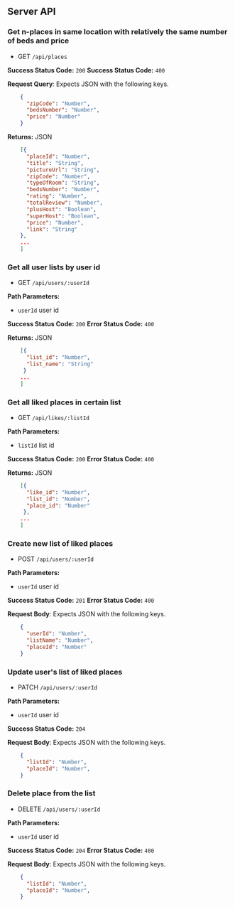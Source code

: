 ## Server API

### Get n-places in same location with relatively the same number of beds and price
  * GET `/api/places`

**Success Status Code:** `200`
**Success Status Code:** `400`

**Request Query**: Expects JSON with the following keys.

```json
    {
      "zipCode": "Number",
      "bedsNumber": "Number",
      "price": "Number"
    }
```

**Returns:** JSON

```json
    [{
      "placeId": "Number",
      "title": "String",
      "pictureUrl": "String",
      "zipCode": "Number",
      "typeOfRoom": "String",
      "bedsNumber": "Number",
      "rating": "Number",
      "totalReview": "Number",
      "plusHost": "Boolean",
      "superHost": "Boolean",
      "price": "Number",
      "link": "String"
    },
    ...
    ]
```

### Get all user lists by user id
  * GET `/api/users/:userId`

**Path Parameters:**
  * `userId` user id

**Success Status Code:** `200`
**Error  Status Code:** `400`

**Returns:** JSON

```json
    [{
      "list_id": "Number",
      "list_name": "String"
     }
    ...
    ]
```

### Get all liked places in certain list
  * GET `/api/likes/:listId`

**Path Parameters:**
  * `listId` list id

**Success Status Code:** `200`
**Error  Status Code:** `400`

**Returns:** JSON

```json
    [{
      "like_id": "Number",
      "list_id": "Number",
      "place_id": "Number"
     },
    ...
    ]
```

### Create new list of liked places
  * POST `/api/users/:userId`

**Path Parameters:**
  * `userId` user id

**Success Status Code:** `201`
**Error Status Code:** `400`

**Request Body**: Expects JSON with the following keys.

```json
    {
      "userId": "Number",
      "listName": "Number",
      "placeId": "Number"
    }
```

### Update user's list of liked places
  * PATCH `/api/users/:userId`

**Path Parameters:**
  * `userId` user id

**Success Status Code:** `204`

**Request Body**: Expects JSON with the following keys.

```json
    {
      "listId": "Number",
      "placeId": "Number",
    }
```

### Delete place from the list
  * DELETE `/api/users/:userId`

**Path Parameters:**
  * `userId` user id

**Success Status Code:** `204`
**Error Status Code:** `400`

**Request Body**: Expects JSON with the following keys.

```json
    {
      "listId": "Number",
      "placeId": "Number",
    }
```